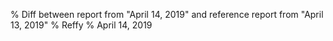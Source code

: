 % Diff between report from "April 14, 2019" and reference report from "April 13, 2019"
% Reffy
% April 14, 2019

